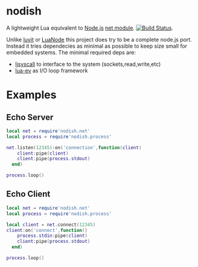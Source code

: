 nodish
==========

A lightweight Lua equivalent to [Node.js](http://nodejs.org) [net module](http://nodejs.org/api/net.html). [![Build Status](https://travis-ci.org/lipp/nodish.png?branch=master)](https://travis-ci.org/lipp/nodish).

Unlike [luvit](http://github.com/luvit/luvit) or [LuaNode](http://github.com/ignacio/luanode) this project does try to be a complete node.js port. Instead it tries dependecies as minimal as possible to keep size small for embedded systems. The minimal required deps are:

- [ljsyscall](http://github.com/justincormack/ljsyscall) to interface to the system (sockets,read,write,etc)
- [lua-ev](http://github.com/brimworks/lua-ev) as I/O loop framework

Examples
========

Echo Server
-----------

```lua
local net = require'nodish.net'
local process = require'nodish.process'

net.listen(12345):on('connection',function(client)
	client:pipe(client)
	client:pipe(process.stdout)
  end)

process.loop()    
```

Echo Client
-----------

```lua
local net = require'nodish.net'
local process = require'nodish.process'

local client = net.connect(12345)
client:on('connect',function()
	process.stdin:pipe(client)
	client:pipe(process.stdout)
  end)

process.loop()
```




